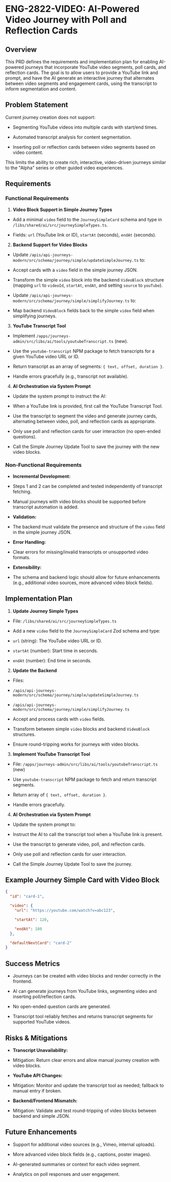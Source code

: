 # ENG-2822-VIDEO: AI-Powered Video Journey with Poll and Reflection Cards

## Overview

This PRD defines the requirements and implementation plan for enabling AI-powered journeys that incorporate YouTube video segments, poll cards, and reflection cards. The goal is to allow users to provide a YouTube link and prompt, and have the AI generate an interactive journey that alternates between video segments and engagement cards, using the transcript to inform segmentation and content.

## Problem Statement

Current journey creation does not support:

- Segmenting YouTube videos into multiple cards with start/end times.

- Automated transcript analysis for content segmentation.

- Inserting poll or reflection cards between video segments based on video content.

This limits the ability to create rich, interactive, video-driven journeys similar to the "Alpha" series or other guided video experiences.

## Requirements

### Functional Requirements

1. **Video Block Support in Simple Journey Types**

- Add a minimal `video` field to the `JourneySimpleCard` schema and type in `/libs/shared/ai/src/journeySimpleTypes.ts`.

- Fields: `url` (YouTube link or ID), `startAt` (seconds), `endAt` (seconds).

2. **Backend Support for Video Blocks**

- Update `/apis/api-journeys-modern/src/schema/journey/simple/updateSimpleJourney.ts` to:

- Accept cards with a `video` field in the simple journey JSON.

- Transform the simple `video` block into the backend `VideoBlock` structure (mapping `url` to `videoId`, `startAt`, `endAt`, and setting `source` to `youTube`).

- Update `/apis/api-journeys-modern/src/schema/journey/simple/simplifyJourney.ts` to:

- Map backend `VideoBlock` fields back to the simple `video` field when simplifying journeys.

3. **YouTube Transcript Tool**

- Implement `/apps/journeys-admin/src/libs/ai/tools/youtubeTranscript.ts` (new).

- Use the `youtube-transcript` NPM package to fetch transcripts for a given YouTube video URL or ID.

- Return transcript as an array of segments: `{ text, offset, duration }`.

- Handle errors gracefully (e.g., transcript not available).

4. **AI Orchestration via System Prompt**

- Update the system prompt to instruct the AI:

- When a YouTube link is provided, first call the YouTube Transcript Tool.

- Use the transcript to segment the video and generate journey cards, alternating between video, poll, and reflection cards as appropriate.

- Only use poll and reflection cards for user interaction (no open-ended questions).

- Call the Simple Journey Update Tool to save the journey with the new video blocks.

### Non-Functional Requirements

- **Incremental Development:**

- Steps 1 and 2 can be completed and tested independently of transcript fetching.

- Manual journeys with video blocks should be supported before transcript automation is added.

- **Validation:**

- The backend must validate the presence and structure of the `video` field in the simple journey JSON.

- **Error Handling:**

- Clear errors for missing/invalid transcripts or unsupported video formats.

- **Extensibility:**

- The schema and backend logic should allow for future enhancements (e.g., additional video sources, more advanced video block fields).

## Implementation Plan

1. **Update Journey Simple Types**

- File: `/libs/shared/ai/src/journeySimpleTypes.ts`

- Add a new `video` field to the `JourneySimpleCard` Zod schema and type:

- `url` (string): The YouTube video URL or ID.

- `startAt` (number): Start time in seconds.

- `endAt` (number): End time in seconds.

2. **Update the Backend**

- Files:

- `/apis/api-journeys-modern/src/schema/journey/simple/updateSimpleJourney.ts`

- `/apis/api-journeys-modern/src/schema/journey/simple/simplifyJourney.ts`

- Accept and process cards with `video` fields.

- Transform between simple `video` blocks and backend `VideoBlock` structures.

- Ensure round-tripping works for journeys with video blocks.

3. **Implement YouTube Transcript Tool**

- File: `/apps/journeys-admin/src/libs/ai/tools/youtubeTranscript.ts` (new)

- Use `youtube-transcript` NPM package to fetch and return transcript segments.

- Return array of `{ text, offset, duration }`.

- Handle errors gracefully.

4. **AI Orchestration via System Prompt**

- Update the system prompt to:

- Instruct the AI to call the transcript tool when a YouTube link is present.

- Use the transcript to generate video, poll, and reflection cards.

- Only use poll and reflection cards for user interaction.

- Call the Simple Journey Update Tool to save the journey.

## Example Journey Simple Card with Video Block

```json
{
  "id": "card-1",

  "video": {
    "url": "https://youtube.com/watch?v=abc123",

    "startAt": 120,

    "endAt": 180
  },

  "defaultNextCard": "card-2"
}
```

## Success Metrics

- Journeys can be created with video blocks and render correctly in the frontend.

- AI can generate journeys from YouTube links, segmenting video and inserting poll/reflection cards.

- No open-ended question cards are generated.

- Transcript tool reliably fetches and returns transcript segments for supported YouTube videos.

## Risks & Mitigations

- **Transcript Unavailability:**

- Mitigation: Return clear errors and allow manual journey creation with video blocks.

- **YouTube API Changes:**

- Mitigation: Monitor and update the transcript tool as needed; fallback to manual entry if broken.

- **Backend/Frontend Mismatch:**

- Mitigation: Validate and test round-tripping of video blocks between backend and simple JSON.

## Future Enhancements

- Support for additional video sources (e.g., Vimeo, internal uploads).

- More advanced video block fields (e.g., captions, poster images).

- AI-generated summaries or context for each video segment.

- Analytics on poll responses and user engagement.
